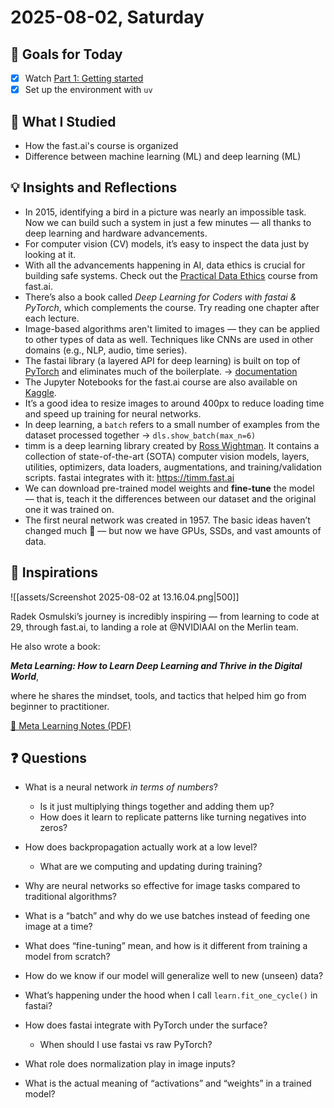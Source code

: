 # 2025-08-02, Saturday

## 🎯 Goals for Today

- [x] Watch [Part 1: Getting started](https://course.fast.ai/Lessons/lesson1.html)
- [x] Set up the environment with `uv`

## 📖 What I Studied

- How the fast.ai's course is organized
- Difference between machine learning (ML) and deep learning (ML)

## 💡 Insights and Reflections

- In 2015, identifying a bird in a picture was nearly an impossible task. Now we can build such a system in just a few minutes — all thanks to deep learning and hardware advancements.
- For computer vision (CV) models, it’s easy to inspect the data just by looking at it.
- With all the advancements happening in AI, data ethics is crucial for building safe systems. Check out the [Practical Data Ethics](https://ethics.fast.ai) course from fast.ai.
- There’s also a book called _Deep Learning for Coders with fastai & PyTorch_, which complements the course. Try reading one chapter after each lecture.
- Image-based algorithms aren't limited to images — they can be applied to other types of data as well. Techniques like CNNs are used in other domains (e.g., NLP, audio, time series).
- The fastai library (a layered API for deep learning) is built on top of [PyTorch](../tools_and_frameworks/PyTorch.md) and eliminates much of the boilerplate. → [documentation](https://docs.fast.ai)
- The Jupyter Notebooks for the fast.ai course are also available on [Kaggle](https://www.kaggle.com/jhoward/code).
- It’s a good idea to resize images to around 400px to reduce loading time and speed up training for neural networks.
- In deep learning, a `batch` refers to a small number of examples from the dataset processed together → `dls.show_batch(max_n=6)`
- timm is a deep learning library created by [Ross Wightman](https://twitter.com/wightmanr). It contains a collection of state-of-the-art (SOTA) computer vision models, layers, utilities, optimizers, data loaders, augmentations, and training/validation scripts. fastai integrates with it: <https://timm.fast.ai>
- We can download pre-trained model weights and **fine-tune** the model — that is, teach it the differences between our dataset and the original one it was trained on.
- The first neural network was created in 1957. The basic ideas haven’t changed much 🤯 — but now we have GPUs, SSDs, and vast amounts of data.

## 🤩 Inspirations

![[assets/Screenshot 2025-08-02 at 13.16.04.png|500]]

Radek Osmulski’s journey is incredibly inspiring — from learning to code at 29, through fast.ai, to landing a role at @NVIDIAAI on the Merlin team.

He also wrote a book:  

**_Meta Learning: How to Learn Deep Learning and Thrive in the Digital World_**,  

where he shares the mindset, tools, and tactics that helped him go from beginner to practitioner.

[📄 Meta Learning Notes (PDF)](assets/Meta%20Learning%20How%20to%20Learn%20Deep%20Learning%20and%20Thrive%20in%20the%20Digital%20World%20Notes.pdf)

## ❓ Questions

- What is a neural network *in terms of numbers*?
  - Is it just multiplying things together and adding them up?
  - How does it learn to replicate patterns like turning negatives into zeros?

- How does backpropagation actually work at a low level?
  - What are we computing and updating during training?

- Why are neural networks so effective for image tasks compared to traditional algorithms?

- What is a “batch” and why do we use batches instead of feeding one image at a time?

- What does “fine-tuning” mean, and how is it different from training a model from scratch?

- How do we know if our model will generalize well to new (unseen) data?

- What’s happening under the hood when I call `learn.fit_one_cycle()` in fastai?

- How does fastai integrate with PyTorch under the surface?
  - When should I use fastai vs raw PyTorch?

- What role does normalization play in image inputs?

- What is the actual meaning of “activations” and “weights” in a trained model?
